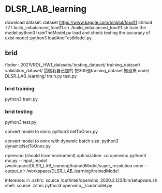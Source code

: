 # DLSR_LAB_learning
download dataset:
dataset https://www.kaggle.com/tohidul/food11
chmod 777 build_imbalanced_food11.sh
./build_imbalanced_food11.sh
train the model:python3 trainTheModel.py
load and check testing the accuracy of exist model :python3 loadAndTestModel.py 

## brid
floder :
2021VRDL_HW1_datasets/
    testing_dataset/
    training_dataset/
    validation_dataset/ 這個我自己加的 把300張training_dataset 搬過來
code/
    DLSR_LAB_learning/
        train.py
        test.py


### brid training

python3 train.py

### brid testing
python3 test.py



convert model to onnx:
python3 netToOnnx.py

convert model to onnx with dynamic batch size:
python3 dynamicNetToOnnx.py


openvino (should have enviroment)
optimization:
cd openvino
python3 mo.py --input_model /workspace/DLSR_LAB_learning/trainedModel/super_resolution.onnx --output_dir /workspace/DLSR_LAB_learning/trainedModel

inference:
in .zshrc:
source /opt/intel/openvino_2020.2.120/bin/setupvars.sh
shell:
source .zshrc
python3 openvino__loadmodel.py
